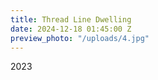 ```yaml
---
title: Thread Line Dwelling
date: 2024-12-18 01:45:00 Z
preview_photo: "/uploads/4.jpg"
---
```


2023 